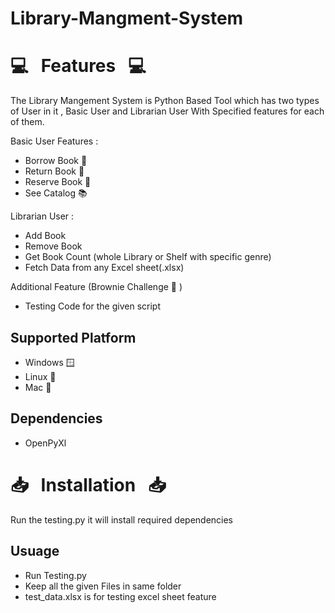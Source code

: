 #                                                          Library-Mangment-System
# :computer: &nbsp; Features &nbsp; :computer:

The Library Mangement System is Python Based Tool which has two types of User in it , Basic User and Librarian User With Specified  features for each of them.

Basic User Features : 
* Borrow Book :blue_book:
* Return Book :ledger:
* Reserve Book :orange_book:
* See Catalog :books:

Librarian User :
* Add Book
* Remove Book
* Get Book Count (whole Library or Shelf with specific genre)
* Fetch Data from any Excel sheet(.xlsx)

Additional Feature (Brownie Challenge :cake: )
* Testing Code for the given script 

## Supported Platform
* Windows :window:
* Linux :penguin:
* Mac :apple:

## Dependencies
* OpenPyXl

# :inbox_tray: &nbsp; Installation &nbsp; :inbox_tray:
Run the testing.py it will install required dependencies 

## Usuage 
* Run Testing.py 
* Keep all the given Files in same folder 
* test_data.xlsx is for testing excel sheet feature  
